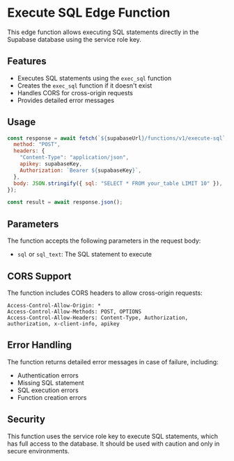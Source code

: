 # Execute SQL Edge Function

This edge function allows executing SQL statements directly in the Supabase database using the service role key.

## Features

- Executes SQL statements using the `exec_sql` function
- Creates the `exec_sql` function if it doesn't exist
- Handles CORS for cross-origin requests
- Provides detailed error messages

## Usage

```javascript
const response = await fetch(`${supabaseUrl}/functions/v1/execute-sql`, {
  method: "POST",
  headers: {
    "Content-Type": "application/json",
    apikey: supabaseKey,
    Authorization: `Bearer ${supabaseKey}`,
  },
  body: JSON.stringify({ sql: "SELECT * FROM your_table LIMIT 10" }),
});

const result = await response.json();
```

## Parameters

The function accepts the following parameters in the request body:

- `sql` or `sql_text`: The SQL statement to execute

## CORS Support

The function includes CORS headers to allow cross-origin requests:

```
Access-Control-Allow-Origin: *
Access-Control-Allow-Methods: POST, OPTIONS
Access-Control-Allow-Headers: Content-Type, Authorization, authorization, x-client-info, apikey
```

## Error Handling

The function returns detailed error messages in case of failure, including:

- Authentication errors
- Missing SQL statement
- SQL execution errors
- Function creation errors

## Security

This function uses the service role key to execute SQL statements, which has full access to the database. It should be used with caution and only in secure environments.
